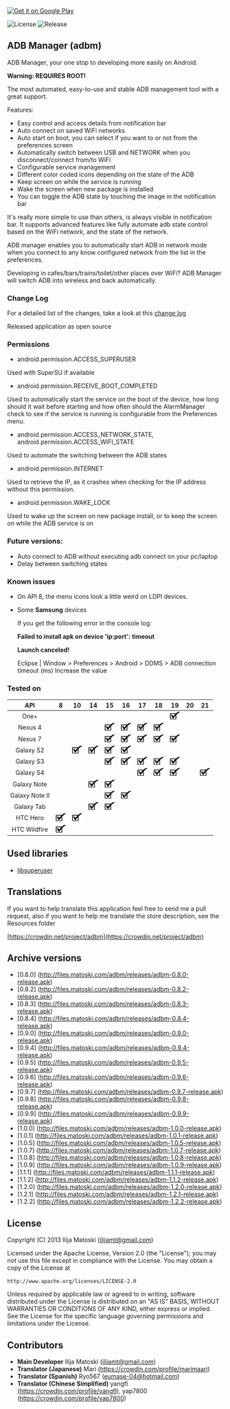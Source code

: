 <a href="https://play.google.com/store/apps/details?id=com.matoski.adbm">
  <img alt="Get it on Google Play"
       src="https://developer.android.com/images/brand/en_generic_rgb_wo_60.png" />
</a>

![License](https://img.shields.io/badge/license-Apache%202-blue.svg "License")
![Release](https://img.shields.io/badge/release-1.2.2-blue.svg "Release")

ADB Manager (adbm)
------------------

ADB Manager, your one stop to developing more easily on Android.

**Warning: REQUIRES ROOT!**

The most automated, easy-to-use and stable ADB management tool with a great support.

Features:
+ Easy control and access details from notification bar
+ Auto connect on saved WiFi networks
+ Auto start on boot, you can select if you want to or not from the preferences screen
+ Automatically switch between USB and NETWORK when you disconnect/connect from/to WiFi
+ Configurable service management
+ Different color coded icons depending on the state of the ADB 
+ Keep screen on while the service is running
+ Wake the screen when new package is installed
+ You can toggle the ADB state by touching the image in the notification bar

It's really more simple to use than others, is always visible in notification bar. It supports advanced features like fully automate adb state control based on the WiFi network, and the state of the network.

ADB manager enables you to automatically start ADB in network mode when you connect to any know configured network from the list in the preferences.

Developing in cafes/bars/trains/toilet/other places over WiFi? ADB Manager will switch ADB into wireless and back automatically.

### Change Log

For a detailed list of the changes, take a look at this [change log](changelog.md)

Released application as open source

### Permissions

* android.permission.ACCESS_SUPERUSER 

Used with SuperSU if available

* android.permission.RECEIVE_BOOT_COMPLETED

Used to automatically start the service on the boot of the device, how long should it wait before starting and how often should the AlarmManager check to see if the service is running is configurable from the Preferences menu.

* android.permission.ACCESS_NETWORK_STATE, android.permission.ACCESS_WIFI_STATE

Used to automate the switching between the ADB states

* android.permission.INTERNET

Used to retrieve the IP, as it crashes when checking for the IP address without this permission.

* android.permission.WAKE_LOCK

Used to wake up the screen on new package install, or to keep the screen on while the ADB service is on

### Future versions:

* Auto connect to ADB without executing adb connect on your pc/laptop
* Delay between switching states

### Known issues

* On API 8, the menu icons look a little weird on LDPI devices.

* Some **Samsung** devices
  
  If you get the following error in the console log: 
  
  **Failed to install apk on device 'ip:port': timeout**
  
  **Launch canceled!**
  
  Eclipse | Window > Preferences > Android > DDMS > ADB connection timeout (ms) Increase the value

### Tested on

|       API      |  8 | 10 | 14 | 15 | 16 | 17 | 18 | 19 | 20 | 21 |
|:--------------:|:--:|:--:|----|:--:|:--:|:--:|:--:|:--:|:--:|:--:|
|   One+ |  |    |    |    |    |    |    | ![OK](Resources/checkmark.jpg) | | | 
|        Nexus 4 |    |    |    | ![OK](Resources/checkmark.jpg) | ![OK](Resources/checkmark.jpg) | ![OK](Resources/checkmark.jpg) | ![OK](Resources/checkmark.jpg) |    | | |
|        Nexus 7 |    |    |    | ![OK](Resources/checkmark.jpg) | ![OK](Resources/checkmark.jpg) | ![OK](Resources/checkmark.jpg) | ![OK](Resources/checkmark.jpg) | ![OK](Resources/checkmark.jpg)   | | |
|      Galaxy S2 |    | ![OK](Resources/checkmark.jpg) | ![OK](Resources/checkmark.jpg) | ![OK](Resources/checkmark.jpg) | ![OK](Resources/checkmark.jpg) |    |    |    |  | |
|      Galaxy S3 |    |    |    | ![OK](Resources/checkmark.jpg) | ![OK](Resources/checkmark.jpg) | ![OK](Resources/checkmark.jpg) | ![OK](Resources/checkmark.jpg) | ![OK](Resources/checkmark.jpg) | | |
|      Galaxy S4 |    |    |    |    |    | ![OK](Resources/checkmark.jpg) | ![OK](Resources/checkmark.jpg) | ![OK](Resources/checkmark.jpg)|  | ![OK](Resources/checkmark.jpg) |
|    Galaxy Note |    |    | ![OK](Resources/checkmark.jpg) | ![OK](Resources/checkmark.jpg) |    |    |    |    |  | |
| Galaxy Note II |    |    |    | ![OK](Resources/checkmark.jpg) | ![OK](Resources/checkmark.jpg) |    |    |    |  | |
| Galaxy Tab     |    |    | ![OK](Resources/checkmark.jpg) | ![OK](Resources/checkmark.jpg) |    |    |    |    |  | |
|       HTC Hero | ![OK](Resources/checkmark.jpg) | ![OK](Resources/checkmark.jpg) |    |    |    |    |    |    |  | |
|   HTC Wildfire | ![OK](Resources/checkmark.jpg) |    |    |    |    |    |    |    |  | |

Used libraries
---------------

 * [libsuperuser](https://github.com/Chainfire/libsuperuser)

Translations
------------
If you want to help translate this application feel free to send me a pull request, also if you want to help me translate the store description, see the Resources folder

[https://crowdin.net/project/adbm](https://crowdin.net/project/adbm)

Archive versions
-----------------

* [0.8.0] (http://files.matoski.com/adbm/releases/adbm-0.8.0-release.apk)
* [0.8.2] (http://files.matoski.com/adbm/releases/adbm-0.8.2-release.apk)
* [0.8.3] (http://files.matoski.com/adbm/releases/adbm-0.8.3-release.apk)
* [0.8.4] (http://files.matoski.com/adbm/releases/adbm-0.8.4-release.apk)
* [0.9.0] (http://files.matoski.com/adbm/releases/adbm-0.9.0-release.apk)
* [0.9.4] (http://files.matoski.com/adbm/releases/adbm-0.9.4-release.apk)
* [0.9.5] (http://files.matoski.com/adbm/releases/adbm-0.9.5-release.apk)
* [0.9.6] (http://files.matoski.com/adbm/releases/adbm-0.9.6-release.apk)
* [0.9.7] (http://files.matoski.com/adbm/releases/adbm-0.9.7-release.apk)
* [0.9.8] (http://files.matoski.com/adbm/releases/adbm-0.9.8-release.apk)
* [0.9.9] (http://files.matoski.com/adbm/releases/adbm-0.9.9-release.apk)
* [1.0.0] (http://files.matoski.com/adbm/releases/adbm-1.0.0-release.apk)
* [1.0.1] (http://files.matoski.com/adbm/releases/adbm-1.0.1-release.apk)
* [1.0.5] (http://files.matoski.com/adbm/releases/adbm-1.0.5-release.apk)
* [1.0.7] (http://files.matoski.com/adbm/releases/adbm-1.0.7-release.apk)
* [1.0.8] (http://files.matoski.com/adbm/releases/adbm-1.0.8-release.apk)
* [1.0.9] (http://files.matoski.com/adbm/releases/adbm-1.0.9-release.apk)
* [1.1.1] (http://files.matoski.com/adbm/releases/adbm-1.1.1-release.apk)
* [1.1.2] (http://files.matoski.com/adbm/releases/adbm-1.1.2-release.apk)
* [1.2.0] (http://files.matoski.com/adbm/releases/adbm-1.2.0-release.apk)
* [1.2.1] (http://files.matoski.com/adbm/releases/adbm-1.2.1-release.apk)
* [1.2.2] (http://files.matoski.com/adbm/releases/adbm-1.2.2-release.apk)

License
-------

Copyright (C) 2013 Ilija Matoski (ilijamt@gmail.com)
 
Licensed under the Apache License, Version 2.0 (the "License");
you may not use this file except in compliance with the License.
You may obtain a copy of the License at
 
    http://www.apache.org/licenses/LICENSE-2.0
 
Unless required by applicable law or agreed to in writing, software
distributed under the License is distributed on an "AS IS" BASIS,
WITHOUT WARRANTIES OR CONDITIONS OF ANY KIND, either express or implied.
See the License for the specific language governing permissions and
limitations under the License.

Contributors
------------
* **Main Developer** Ilija Matoski (ilijamt@gmail.com)
* **Translator (Japanese)** Mari (https://crowdin.com/profile/marimaari)
* **Translator (Spanish)** Ryo567 (eumase-04@hotmail.com)
* **Translator (Chinese Simplified)** yangfl (https://crowdin.com/profile/yangfl), yap7800 (https://crowdin.com/profile/yap7800)
